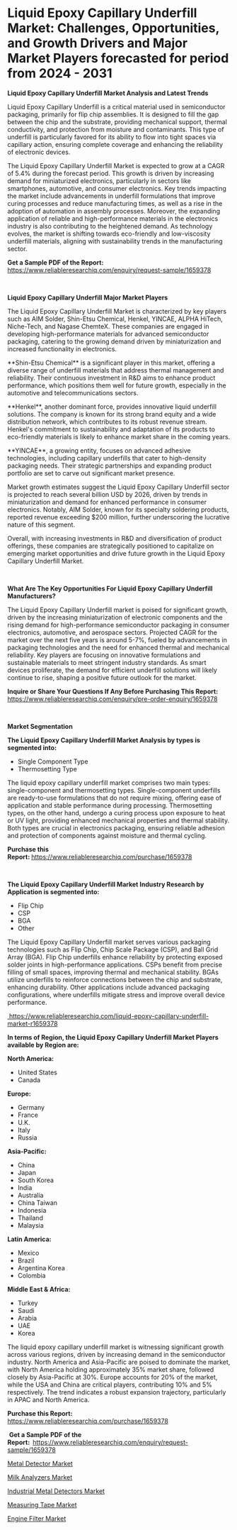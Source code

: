 <p><h1>Liquid Epoxy Capillary Underfill Market: Challenges, Opportunities, and Growth Drivers and Major Market Players forecasted for period from 2024 - 2031</h1></p><p><strong>Liquid Epoxy Capillary Underfill Market Analysis and Latest Trends</strong></p>
<p><p>Liquid Epoxy Capillary Underfill is a critical material used in semiconductor packaging, primarily for flip chip assemblies. It is designed to fill the gap between the chip and the substrate, providing mechanical support, thermal conductivity, and protection from moisture and contaminants. This type of underfill is particularly favored for its ability to flow into tight spaces via capillary action, ensuring complete coverage and enhancing the reliability of electronic devices.</p><p>The Liquid Epoxy Capillary Underfill Market is expected to grow at a CAGR of 5.4% during the forecast period. This growth is driven by increasing demand for miniaturized electronics, particularly in sectors like smartphones, automotive, and consumer electronics. Key trends impacting the market include advancements in underfill formulations that improve curing processes and reduce manufacturing times, as well as a rise in the adoption of automation in assembly processes. Moreover, the expanding application of reliable and high-performance materials in the electronics industry is also contributing to the heightened demand. As technology evolves, the market is shifting towards eco-friendly and low-viscosity underfill materials, aligning with sustainability trends in the manufacturing sector.</p></p>
<p><strong>Get a Sample PDF of the Report:&nbsp;</strong> <a href="https://www.reliableresearchiq.com/enquiry/request-sample/1659378?utm_campaign=1876&utm_medium=2&utm_source=Github&utm_content=ia&utm_term=16122024&utm_id=liquid-epoxy-capillary-underfill">https://www.reliableresearchiq.com/enquiry/request-sample/1659378</a></p>
<p>&nbsp;</p>
<p><strong>Liquid Epoxy Capillary Underfill Major Market Players</strong></p>
<p><p>The Liquid Epoxy Capillary Underfill Market is characterized by key players such as AIM Solder, Shin-Etsu Chemical, Henkel, YINCAE, ALPHA HiTech, Niche-Tech, and Nagase ChemteX. These companies are engaged in developing high-performance materials for advanced semiconductor packaging, catering to the growing demand driven by miniaturization and increased functionality in electronics.</p><p>**Shin-Etsu Chemical** is a significant player in this market, offering a diverse range of underfill materials that address thermal management and reliability. Their continuous investment in R&D aims to enhance product performance, which positions them well for future growth, especially in the automotive and telecommunications sectors.</p><p>**Henkel**, another dominant force, provides innovative liquid underfill solutions. The company is known for its strong brand equity and a wide distribution network, which contributes to its robust revenue stream. Henkel's commitment to sustainability and adaptation of its products to eco-friendly materials is likely to enhance market share in the coming years.</p><p>**YINCAE**, a growing entity, focuses on advanced adhesive technologies, including capillary underfills that cater to high-density packaging needs. Their strategic partnerships and expanding product portfolio are set to carve out significant market presence.</p><p>Market growth estimates suggest the Liquid Epoxy Capillary Underfill sector is projected to reach several billion USD by 2026, driven by trends in miniaturization and demand for enhanced performance in consumer electronics. Notably, AIM Solder, known for its specialty soldering products, reported revenue exceeding $200 million, further underscoring the lucrative nature of this segment.</p><p>Overall, with increasing investments in R&D and diversification of product offerings, these companies are strategically positioned to capitalize on emerging market opportunities and drive future growth in the Liquid Epoxy Capillary Underfill Market.</p></p>
<p>&nbsp;</p>
<p><strong>What Are The Key Opportunities For Liquid Epoxy Capillary Underfill Manufacturers?</strong></p>
<p><p>The Liquid Epoxy Capillary Underfill market is poised for significant growth, driven by the increasing miniaturization of electronic components and the rising demand for high-performance semiconductor packaging in consumer electronics, automotive, and aerospace sectors. Projected CAGR for the market over the next five years is around 5-7%, fueled by advancements in packaging technologies and the need for enhanced thermal and mechanical reliability. Key players are focusing on innovative formulations and sustainable materials to meet stringent industry standards. As smart devices proliferate, the demand for efficient underfill solutions will likely continue to rise, shaping a positive future outlook for the market.</p></p>
<p><strong>Inquire or Share Your Questions If Any Before Purchasing This Report:</strong> <a href="https://www.reliableresearchiq.com/enquiry/pre-order-enquiry/1659378?utm_campaign=1876&utm_medium=2&utm_source=Github&utm_content=ia&utm_term=16122024&utm_id=liquid-epoxy-capillary-underfill">https://www.reliableresearchiq.com/enquiry/pre-order-enquiry/1659378</a></p>
<p>&nbsp;</p>
<p><strong>Market Segmentation</strong></p>
<p><strong>The Liquid Epoxy Capillary Underfill Market Analysis by types is segmented into:</strong></p>
<p><ul><li>Single Component Type</li><li>Thermosetting Type</li></ul></p>
<p><p>The liquid epoxy capillary underfill market comprises two main types: single-component and thermosetting types. Single-component underfills are ready-to-use formulations that do not require mixing, offering ease of application and stable performance during processing. Thermosetting types, on the other hand, undergo a curing process upon exposure to heat or UV light, providing enhanced mechanical properties and thermal stability. Both types are crucial in electronics packaging, ensuring reliable adhesion and protection of components against moisture and thermal cycling.</p></p>
<p><strong>Purchase this Report:&nbsp;</strong><a href="https://www.reliableresearchiq.com/purchase/1659378?utm_campaign=1876&utm_medium=2&utm_source=Github&utm_content=ia&utm_term=16122024&utm_id=liquid-epoxy-capillary-underfill">https://www.reliableresearchiq.com/purchase/1659378</a></p>
<p>&nbsp;</p>
<p><strong>The Liquid Epoxy Capillary Underfill Market Industry Research by Application is segmented into:</strong></p>
<p><ul><li>Flip Chip</li><li>CSP</li><li>BGA</li><li>Other</li></ul></p>
<p><p>The Liquid Epoxy Capillary Underfill market serves various packaging technologies such as Flip Chip, Chip Scale Package (CSP), and Ball Grid Array (BGA). Flip Chip underfills enhance reliability by protecting exposed solder joints in high-performance applications. CSPs benefit from precise filling of small spaces, improving thermal and mechanical stability. BGAs utilize underfills to reinforce connections between the chip and substrate, enhancing durability. Other applications include advanced packaging configurations, where underfills mitigate stress and improve overall device performance.</p></p>
<p><a href="https://www.reliableresearchiq.com/liquid-epoxy-capillary-underfill-market-r1659378?utm_campaign=1876&utm_medium=2&utm_source=Github&utm_content=ia&utm_term=16122024&utm_id=liquid-epoxy-capillary-underfill">&nbsp;https://www.reliableresearchiq.com/liquid-epoxy-capillary-underfill-market-r1659378</a></p>
<p><strong>In terms of Region, the Liquid Epoxy Capillary Underfill Market Players available by Region are:</strong></p>
<p>
    <p> <strong> North America: </strong>
        <ul>
            <li>United States</li>
            <li>Canada</li>
        </ul>
        </p> 
    <p> <strong> Europe: </strong>
        <ul>
            <li>Germany</li>
            <li>France</li>
            <li>U.K.</li>
            <li>Italy</li>
            <li>Russia</li>
        </ul>
        </p> 
    <p> <strong> Asia-Pacific: </strong>
        <ul>
            <li>China</li>
            <li>Japan</li>
            <li>South Korea</li>
            <li>India</li>
            <li>Australia</li>
            <li>China Taiwan</li>
            <li>Indonesia</li>
            <li>Thailand</li>
            <li>Malaysia</li>
        </ul>
        </p> 
    <p> <strong> Latin America: </strong>
        <ul>
            <li>Mexico</li>
            <li>Brazil</li>
            <li>Argentina Korea</li>
            <li>Colombia</li>
        </ul>
        </p> 
    <p> <strong> Middle East & Africa: </strong>
        <ul>
            <li>Turkey</li>
            <li>Saudi</li>
            <li>Arabia</li>
            <li>UAE</li>
            <li>Korea</li>
        </ul>
    </p>
    </p>
<p><p>The liquid epoxy capillary underfill market is witnessing significant growth across various regions, driven by increasing demand in the semiconductor industry. North America and Asia-Pacific are poised to dominate the market, with North America holding approximately 35% market share, followed closely by Asia-Pacific at 30%. Europe accounts for 20% of the market, while the USA and China are critical players, contributing 10% and 5% respectively. The trend indicates a robust expansion trajectory, particularly in APAC and North America.</p></p>
<p><strong>Purchase this Report: </strong><a href="https://www.reliableresearchiq.com/purchase/1659378?utm_campaign=1876&utm_medium=2&utm_source=Github&utm_content=ia&utm_term=16122024&utm_id=liquid-epoxy-capillary-underfill">https://www.reliableresearchiq.com/purchase/1659378</a></p>
<p>&nbsp;<strong>Get a Sample PDF of the Report:&nbsp;&nbsp;</strong><a href="https://www.reliableresearchiq.com/enquiry/request-sample/1659378?utm_campaign=1876&utm_medium=2&utm_source=Github&utm_content=ia&utm_term=16122024&utm_id=liquid-epoxy-capillary-underfill">https://www.reliableresearchiq.com/enquiry/request-sample/1659378</a></p>
<p><strong></strong></p>
<p><p><a href="https://www.linkedin.com/pulse/trends-global-metal-detector-market-forecast-analysis-2024-la7oe?utm_campaign=1876&utm_medium=2&utm_source=Github&utm_content=ia&utm_term=16122024&utm_id=liquid-epoxy-capillary-underfill">Metal Detector Market</a></p><p><a href="https://www.linkedin.com/pulse/future-milk-analyzers-market-key-growth-drivers-forecasted-yktef?utm_campaign=1876&utm_medium=2&utm_source=Github&utm_content=ia&utm_term=16122024&utm_id=liquid-epoxy-capillary-underfill">Milk Analyzers Market</a></p><p><a href="https://www.linkedin.com/pulse/global-industrial-metal-detectors-market-pulse-trends-66tvf?utm_campaign=1876&utm_medium=2&utm_source=Github&utm_content=ia&utm_term=16122024&utm_id=liquid-epoxy-capillary-underfill">Industrial Metal Detectors Market</a></p><p><a href="https://www.linkedin.com/pulse/in-depth-analysis-measuring-tape-market-trends-growth-acagrof-kiyfe?utm_campaign=1876&utm_medium=2&utm_source=Github&utm_content=ia&utm_term=16122024&utm_id=liquid-epoxy-capillary-underfill">Measuring Tape Market</a></p><p><a href="https://www.linkedin.com/pulse/strategic-analysis-engine-filter-market-2024-2031-growth-qmktf?utm_campaign=1876&utm_medium=2&utm_source=Github&utm_content=ia&utm_term=16122024&utm_id=liquid-epoxy-capillary-underfill">Engine Filter Market</a></p></p>